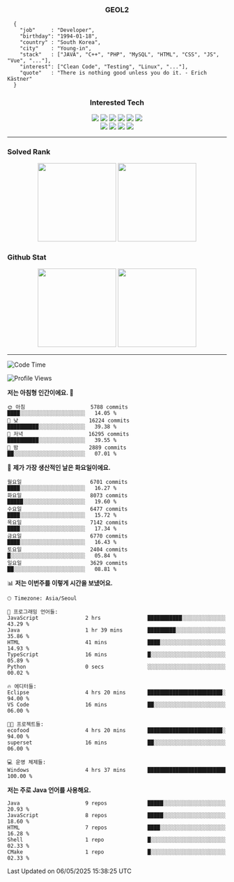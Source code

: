<div align="center">

  ### GEOL2
</div>

```
  {
    "job"     : "Developer",
    "birthday": "1994-01-18",
    "country" : "South Korea",
    "city"    : "Young-in",
    "stack"   : ["JAVA", "C++", "PHP", "MySQL", "HTML", "CSS", "JS", "Vue", "..."],
    "interest": ["Clean Code", "Testing", "Linux", "..."], 
    "quote"   : "There is nothing good unless you do it. - Erich Kästner"
  }
  ```
  
<div align="center">
  
  ### Interested Tech
  
  <img src="https://img.shields.io/badge/Laravel-F05340?style=flat-square&logo=Laravel&logoColor=white">
  <img src="https://img.shields.io/badge/SpringBoot-6DB33F?style=flat-square&logo=SpringBoot&logoColor=white">
  <img src="https://img.shields.io/badge/-NestJs-ea2845?style=flat-square&logo=nestjs&logoColor=white">
  <img src="https://img.shields.io/badge/Express-000000?style=flat-square&logo=Express&logoColor=white">
  <img src="https://img.shields.io/badge/Three.js-000000?style=flat-square&logo=Three.js&logoColor=white">
  <img src="https://img.shields.io/badge/OpenAI-%23412991?style=flat-square&logo=openai&logoColor=white">
  <br>
  <img src="https://img.shields.io/badge/Java-ED8B00?style=flat-square&logo=openjdk&logoColor=white">
  <img src="https://img.shields.io/badge/JavaScript-F7DF1E?style=flat-square&logo=JavaScript&logoColor=black">
  <img src="https://img.shields.io/badge/TypeScript-007acc?style=flat-square&logo=TypeScript&logoColor=black">
  <img src="https://img.shields.io/badge/MySQL-4479A1?style=flat-square&logo=mysql&logoColor=white"><br>

</div>

------------

  ### Solved Rank
  
  <div align="center">
    <img height="180em" src="https://mazassumnida.wtf/api/v2/generate_badge?boj=geol2">
    <img height="180em" src="https://leetcard.jacoblin.cool/Geol2?theme=light&font=Gugi&border=0&radius=20">
  </div>
  
  ### Github Stat 
  <div align="center">
    <img height="180em" src="https://github-readme-stats-git-masterrstaa-rickstaa.vercel.app/api?username=geol2&show_icons=true&theme=dark">
    <img height="180em" src="https://github-readme-stats-git-masterrstaa-rickstaa.vercel.app/api/top-langs/?username=geol2&show_icons=true&hide=css,scss,html&layout=compact&theme=dark&count_private=true&langs_count=8">
  </div>
  
------------
<!--START_SECTION:waka-->
![Code Time](http://img.shields.io/badge/Code%20Time-4%2C115%20hrs%2037%20mins-blue)

![Profile Views](http://img.shields.io/badge/Profile%20Views-3-blue)

**저는 아침형 인간이에요. 🐤** 

```text
🌞 아침                     5788 commits        ████░░░░░░░░░░░░░░░░░░░░░   14.05 % 
🌆 낮　                     16224 commits       ██████████░░░░░░░░░░░░░░░   39.38 % 
🌃 저녁                     16295 commits       ██████████░░░░░░░░░░░░░░░   39.55 % 
🌙 밤　                     2889 commits        ██░░░░░░░░░░░░░░░░░░░░░░░   07.01 % 
```
📅 **제가 가장 생산적인 날은 화요일이에요.** 

```text
월요일                      6701 commits        ████░░░░░░░░░░░░░░░░░░░░░   16.27 % 
화요일                      8073 commits        █████░░░░░░░░░░░░░░░░░░░░   19.60 % 
수요일                      6477 commits        ████░░░░░░░░░░░░░░░░░░░░░   15.72 % 
목요일                      7142 commits        ████░░░░░░░░░░░░░░░░░░░░░   17.34 % 
금요일                      6770 commits        ████░░░░░░░░░░░░░░░░░░░░░   16.43 % 
토요일                      2404 commits        █░░░░░░░░░░░░░░░░░░░░░░░░   05.84 % 
일요일                      3629 commits        ██░░░░░░░░░░░░░░░░░░░░░░░   08.81 % 
```


📊 **저는 이번주를 이렇게 시간을 보냈어요.** 

```text
🕑︎ Timezone: Asia/Seoul

💬 프로그래밍 언어들: 
JavaScript               2 hrs               ███████████░░░░░░░░░░░░░░   43.29 % 
Java                     1 hr 39 mins        █████████░░░░░░░░░░░░░░░░   35.86 % 
HTML                     41 mins             ████░░░░░░░░░░░░░░░░░░░░░   14.93 % 
TypeScript               16 mins             █░░░░░░░░░░░░░░░░░░░░░░░░   05.89 % 
Python                   0 secs              ░░░░░░░░░░░░░░░░░░░░░░░░░   00.02 % 

🔥 에디터들: 
Eclipse                  4 hrs 20 mins       ████████████████████████░   94.00 % 
VS Code                  16 mins             ██░░░░░░░░░░░░░░░░░░░░░░░   06.00 % 

🐱‍💻 프로젝트들: 
ecofood                  4 hrs 20 mins       ████████████████████████░   94.00 % 
superset                 16 mins             ██░░░░░░░░░░░░░░░░░░░░░░░   06.00 % 

💻 운영 체제들: 
Windows                  4 hrs 37 mins       █████████████████████████   100.00 % 
```

**저는 주로 Java 언어를 사용해요.** 

```text
Java                     9 repos             █████░░░░░░░░░░░░░░░░░░░░   20.93 % 
JavaScript               8 repos             █████░░░░░░░░░░░░░░░░░░░░   18.60 % 
HTML                     7 repos             ████░░░░░░░░░░░░░░░░░░░░░   16.28 % 
Shell                    1 repo              █░░░░░░░░░░░░░░░░░░░░░░░░   02.33 % 
CMake                    1 repo              █░░░░░░░░░░░░░░░░░░░░░░░░   02.33 % 
```




 Last Updated on 06/05/2025 15:38:25 UTC
<!--END_SECTION:waka-->

<div align="center">
  
  <!-- [![Hits](https://hits.seeyoufarm.com/api/count/incr/badge.svg?url=https%3A%2F%2Fgithub.com%2Fgeol2&count_bg=%2379C83D&title_bg=%23555555&icon=myspace.svg&icon_color=%23E7E7E7&title=hits&edge_flat=false)](https://hits.seeyoufarm.com) -->
  
</div>

<!--
**Geol2/Geol2** is a ✨ _special_ ✨ repository because its `README.md` (this file) appears on your GitHub profile.

Here are some ideas to get you started:
- 🔭 I’m currently working on ...
- 🌱 I’m currently learning ...
- 👯 I’m looking to collaborate on ...
- 🤔 I’m looking for help with ...
- 💬 Ask me about ...
- 📫 How to reach me: ...
- 😄 Pronouns: ...
- ⚡ Fun fact: ...
-->

